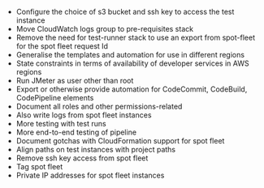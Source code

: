 - Configure the choice of s3 bucket and ssh key to access the test instance
- Move CloudWatch logs group to pre-requisites stack
- Remove the need for test-runner stack to use an export from spot-fleet for the spot fleet request Id
- Generalise the templates and automation for use in different regions
- State constraints in terms of availability of developer services in AWS regions 
- Run JMeter as user other than root
- Export or otherwise provide automation for CodeCommit, CodeBuild, CodePipeline elements
- Document all roles and other permissions-related
- Also write logs from spot fleet instances
- More testing with test runs
- More end-to-end testing of pipeline
- Document gotchas with CloudFormation support for spot fleet
- Align paths on test instances with project paths
- Remove ssh key access from spot fleet
- Tag spot fleet
- Private IP addresses for spot fleet instances